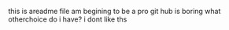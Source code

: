 this is areadme file
am begining to be a pro
git hub is boring
what otherchoice do i have?
i dont like ths

